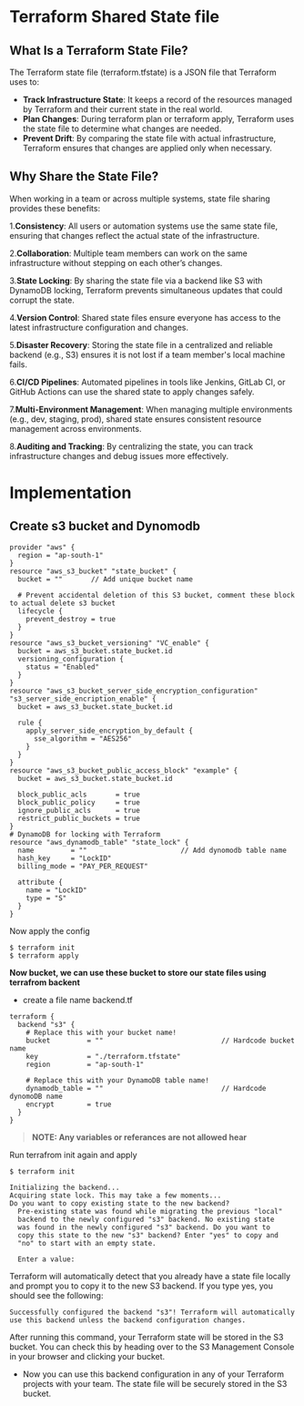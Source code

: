 # Terraform Shared State file 

## What Is a Terraform State File?
The Terraform state file (terraform.tfstate) is a JSON file that Terraform uses to:

* **Track Infrastructure State**:
It keeps a record of the resources managed by Terraform and their current state in the real world.
* **Plan Changes**:
During terraform plan or terraform apply, Terraform uses the state file to determine what changes are needed.
* **Prevent Drift**:
By comparing the state file with actual infrastructure, Terraform ensures that changes are applied only when necessary.

## Why Share the State File?
When working in a team or across multiple systems, state file sharing provides these benefits:

1.**Consistency**:
All users or automation systems use the same state file, ensuring that changes reflect the actual state of the infrastructure.

2.**Collaboration**:
Multiple team members can work on the same infrastructure without stepping on each other’s changes.

3.**State Locking**:
By sharing the state file via a backend like S3 with DynamoDB locking, Terraform prevents simultaneous updates that could corrupt the state.

4.**Version Control**:
Shared state files ensure everyone has access to the latest infrastructure configuration and changes.

5.**Disaster Recovery**:
Storing the state file in a centralized and reliable backend (e.g., S3) ensures it is not lost if a team member's local machine fails.

6.**CI/CD Pipelines**:
Automated pipelines in tools like Jenkins, GitLab CI, or GitHub Actions can use the shared state to apply changes safely.

7.**Multi-Environment Management**:
When managing multiple environments (e.g., dev, staging, prod), shared state ensures consistent resource management across environments.

8.**Auditing and Tracking**:
By centralizing the state, you can track infrastructure changes and debug issues more effectively.

# Implementation
## Create s3 bucket and Dynomodb 
```
provider "aws" {
  region = "ap-south-1"
}
resource "aws_s3_bucket" "state_bucket" {
  bucket = ""       // Add unique bucket name

  # Prevent accidental deletion of this S3 bucket, comment these block to actual delete s3 bucket 
  lifecycle {
    prevent_destroy = true
  }
}
resource "aws_s3_bucket_versioning" "VC_enable" {
  bucket = aws_s3_bucket.state_bucket.id
  versioning_configuration {
    status = "Enabled"
  }
}
resource "aws_s3_bucket_server_side_encryption_configuration" "s3_server_side_encription_enable" {
  bucket = aws_s3_bucket.state_bucket.id

  rule {
    apply_server_side_encryption_by_default {
      sse_algorithm = "AES256"
    }
  }
}
resource "aws_s3_bucket_public_access_block" "example" {
  bucket = aws_s3_bucket.state_bucket.id

  block_public_acls       = true
  block_public_policy     = true
  ignore_public_acls      = true
  restrict_public_buckets = true
}
# DynamoDB for locking with Terraform
resource "aws_dynamodb_table" "state_lock" {
  name         = ""                       // Add dynomodb table name
  hash_key     = "LockID"
  billing_mode = "PAY_PER_REQUEST"

  attribute {
    name = "LockID"
    type = "S"
  }
}
```
Now apply the config 
```
$ terraform init 
$ terraform apply 
```
**Now bucket, we can use these bucket to store our state files using terrafrom backent**
* create a file name backend.tf 
```
terraform {
  backend "s3" {
    # Replace this with your bucket name!
    bucket         = ""                             // Hardcode bucket name 
    key            = "./terraform.tfstate"
    region         = "ap-south-1"

    # Replace this with your DynamoDB table name!
    dynamodb_table = ""                             // Hardcode dynomoDB name 
    encrypt        = true
  }
}
```
>**NOTE: Any variables or referances are not allowed hear**
>
Run terrafrom init again and apply 
```
$ terraform init

Initializing the backend...
Acquiring state lock. This may take a few moments...
Do you want to copy existing state to the new backend?
  Pre-existing state was found while migrating the previous "local" 
  backend to the newly configured "s3" backend. No existing state 
  was found in the newly configured "s3" backend. Do you want to 
  copy this state to the new "s3" backend? Enter "yes" to copy and 
  "no" to start with an empty state.

  Enter a value:
```
Terraform will automatically detect that you already have a state file locally and prompt you to copy it to the new S3 backend. If you type yes, you should see the following:
```
Successfully configured the backend "s3"! Terraform will automatically use this backend unless the backend configuration changes.
```
After running this command, your Terraform state will be stored in the S3 bucket. You can check this by heading over to the S3 Management Console in your browser and clicking your bucket.
* Now you can use this backend configuration in any of your Terraform projects with your team. The state file will be securely stored in the S3 bucket.
